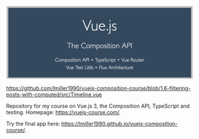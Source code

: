 ![](./banner.png)

https://github.com/lmiller1990/vuejs-composition-course/blob/1.6-filtering-posts-with-computed/src/Timeline.vue

Repository for my course on Vue.js 3, the Composition API, TypeScript and testing. Homepage: https://vuejs-course.com/.

Try the final app here: https://lmiller1990.github.io/vuejs-composition-course/.
